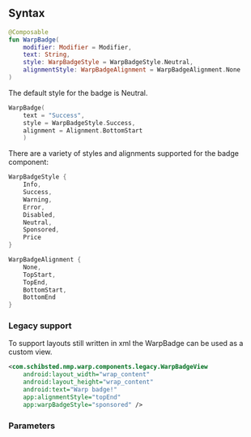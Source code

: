 
## Syntax

```kotlin example
@Composable
fun WarpBadge(
    modifier: Modifier = Modifier,
    text: String,
    style: WarpBadgeStyle = WarpBadgeStyle.Neutral,
    alignmentStyle: WarpBadgeAlignment = WarpBadgeAlignment.None
)
```

The default style for the badge is Neutral. 

```kotlin example
WarpBadge(
    text = "Success",
    style = WarpBadgeStyle.Success,
    alignment = Alignment.BottomStart
    )
```

There are a variety of styles and alignments supported for the badge component:

```kotlin example
WarpBadgeStyle {
    Info,
    Success,
    Warning,
    Error,
    Disabled,
    Neutral,
    Sponsored,
    Price
}

WarpBadgeAlignment {
    None,
    TopStart,
    TopEnd,
    BottomStart,
    BottomEnd
}
```


### Legacy support
To support layouts still written in xml the WarpBadge can be used as a custom view.

```xml example
<com.schibsted.nmp.warp.components.legacy.WarpBadgeView
    android:layout_width="wrap_content"
    android:layout_height="wrap_content"
    android:text="Warp badge!"
    app:alignmentStyle="topEnd"
    app:warpBadgeStyle="sponsored" />
```

### Parameters

<api-table type=android component="Badge" />

